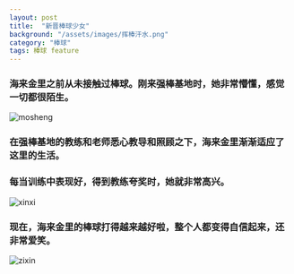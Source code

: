 ```yaml
---
layout: post
title:  "新晋棒球少女"
background: "/assets/images/挥棒汗水.png"
category: "棒球"
tags: 棒球 feature
---
```


### 海来金里之前从未接触过棒球。刚来强棒基地时，她非常懵懂，感觉一切都很陌生。

![mosheng](https://tva1.sinaimg.cn/large/e6c9d24ely1gojlnvmkpyj20k00dc4qp.jpg)


### 在强棒基地的教练和老师悉心教导和照顾之下，海来金里渐渐适应了这里的生活。
### 每当训练中表现好，得到教练夸奖时，她就非常高兴。
![xinxi](https://tva1.sinaimg.cn/large/e6c9d24ely1gojmg9bojnj20k00dc7wh.jpg)

### 现在，海来金里的棒球打得越来越好啦，整个人都变得自信起来，还非常爱笑。
![zixin](https://tva1.sinaimg.cn/large/e6c9d24ely1gojm7jw5paj20u01hcx6w.jpg)
